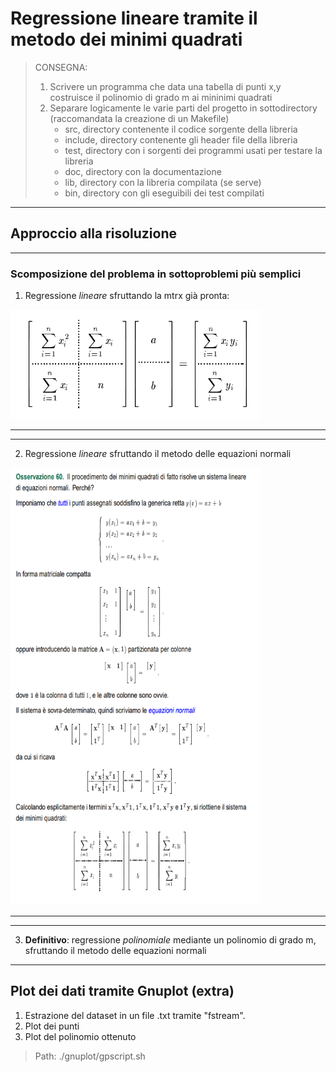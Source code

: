 # Regressione lineare tramite il metodo dei minimi quadrati

> CONSEGNA: 
>1. Scrivere un programma che data una tabella di punti x,y costruisce il polinomio di grado m ai mininimi quadrati
>2. Separare logicamente le varie parti del progetto in sottodirectory (raccomandata la creazione di un Makefile)
>    - src, directory contenente il codice sorgente della libreria
>    - include, directory contenente gli header file della libreria
>    - test, directory con i sorgenti dei programmi usati per testare la libreria
>    - doc, directory con la documentazione
>    - lib, directory con la libreria compilata (se serve)
>    - bin, directory con gli eseguibili dei test compilati 


---

## Approccio alla risoluzione

---

### Scomposizione del problema in sottoproblemi più semplici
1. Regressione *lineare* sfruttando la mtrx già pronta: 

<!--![Linear Regression Mtrx](images/LinearRegrMTRX.png)
-->
<img src="images/LinearRegrMTRX.png" width= "400" height="175">

---
---

2. Regressione *lineare* sfruttando il metodo delle equazioni normali

<img src="images/LinearRegrEQNORMALI.png" width= "400" height="700">
<!--
![Eq normali](images/LinearRegrEQNORMALI.png)
-->

---
---

3. **Definitivo**: regressione *polinomiale* mediante un polinomio di grado m, sfruttando il metodo delle equazioni normali

---

## Plot dei dati tramite Gnuplot (extra)

1. Estrazione del dataset in un file .txt tramite "fstream".
2. Plot dei punti
3. Plot del polinomio ottenuto

> Path: ./gnuplot/gpscript.sh




